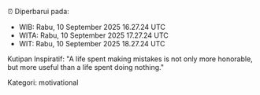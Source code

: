 ⏰ Diperbarui pada:
- WIB: Rabu, 10 September 2025 16.27.24 UTC
- WITA: Rabu, 10 September 2025 17.27.24 UTC
- WIT: Rabu, 10 September 2025 18.27.24 UTC

Kutipan Inspiratif:
"A life spent making mistakes is not only more honorable, but more useful than a life spent doing nothing."


Kategori: motivational

